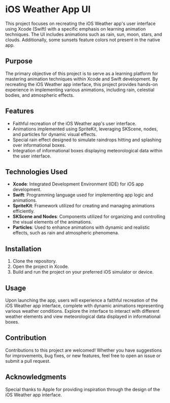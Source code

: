 # iOS Weather App UI 
This project focuses on recreating the iOS Weather app's user interface using Xcode (Swift) with a specific emphasis on learning animation techniques. The UI includes animations such as rain, sun, moon, stars, and clouds. Additionally, some sunsets feature colors not present in the native app.

## Purpose

The primary objective of this project is to serve as a learning platform for mastering animation techniques within Xcode and Swift development. By recreating the iOS Weather app interface, this project provides hands-on experience in implementing various animations, including rain, celestial bodies, and atmospheric effects.

## Features

- Faithful recreation of the iOS Weather app's user interface.
- Animations implemented using SpriteKit, leveraging SKScene, nodes, and particles for dynamic visual effects.
- Special rain effect designed to simulate raindrops hitting and splashing over informational boxes.
- Integration of informational boxes displaying meteorological data within the user interface.

## Technologies Used

- **Xcode**: Integrated Development Environment (IDE) for iOS app development.
- **Swift**: Programming language used for implementing app logic and animations.
- **SpriteKit**: Framework utilized for creating and managing animations efficiently.
- **SKScene and Nodes**: Components utilized for organizing and controlling the visual elements of the animations.
- **Particles**: Used to enhance animations with dynamic and realistic effects, such as rain and atmospheric phenomena.

## Installation

1. Clone the repository.
2. Open the project in Xcode.
3. Build and run the project on your preferred iOS simulator or device.

## Usage

Upon launching the app, users will experience a faithful recreation of the iOS Weather app interface, complete with dynamic animations representing various weather conditions. Explore the interface to interact with different weather elements and view meteorological data displayed in informational boxes.

## Contribution

Contributions to this project are welcomed! Whether you have suggestions for improvements, bug fixes, or new features, feel free to open an issue or submit a pull request.

## Acknowledgments

Special thanks to Apple for providing inspiration through the design of the iOS Weather app interface.
